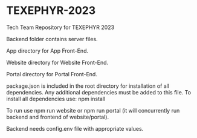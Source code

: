 # TEXEPHYR-2023
Tech Team Repository for TEXEPHYR 2023

Backend folder contains server files.

App directory for App Front-End.

Website directory for Website Front-End.

Portal directory for Portal Front-End.

package.json is included in the root directory for installation of all dependencies. Any additional dependencies must be added to this file.
To install all dependencies use: npm install

To run use npm run website or npm run portal (it will concurrently run backend and frontend of website/portal).

Backend needs config.env file with appropriate values.
